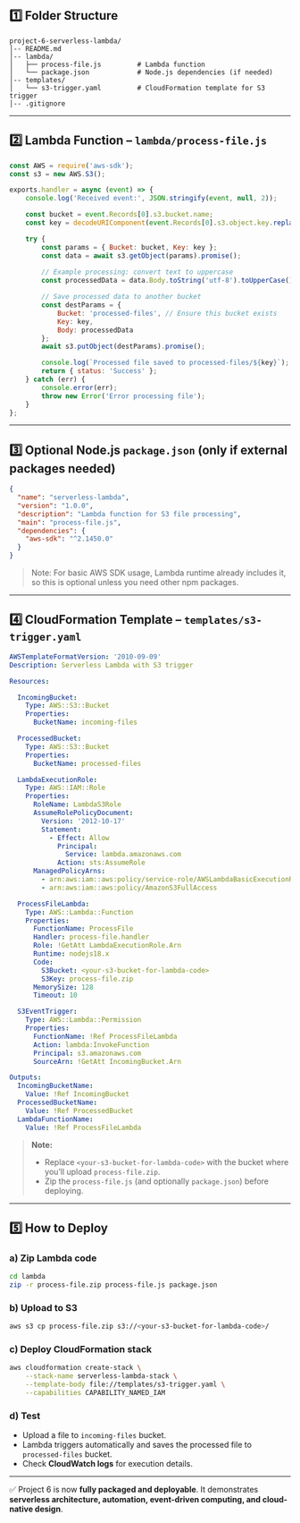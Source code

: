 ## 1️⃣ Folder Structure

```
project-6-serverless-lambda/
│-- README.md
│-- lambda/
│   ├── process-file.js         # Lambda function
│   └── package.json            # Node.js dependencies (if needed)
│-- templates/
│   └── s3-trigger.yaml         # CloudFormation template for S3 trigger
│-- .gitignore
```

---

## 2️⃣ Lambda Function – `lambda/process-file.js`

```javascript
const AWS = require('aws-sdk');
const s3 = new AWS.S3();

exports.handler = async (event) => {
    console.log('Received event:', JSON.stringify(event, null, 2));

    const bucket = event.Records[0].s3.bucket.name;
    const key = decodeURIComponent(event.Records[0].s3.object.key.replace(/\+/g, " "));

    try {
        const params = { Bucket: bucket, Key: key };
        const data = await s3.getObject(params).promise();
        
        // Example processing: convert text to uppercase
        const processedData = data.Body.toString('utf-8').toUpperCase();

        // Save processed data to another bucket
        const destParams = {
            Bucket: 'processed-files', // Ensure this bucket exists
            Key: key,
            Body: processedData
        };
        await s3.putObject(destParams).promise();

        console.log(`Processed file saved to processed-files/${key}`);
        return { status: 'Success' };
    } catch (err) {
        console.error(err);
        throw new Error('Error processing file');
    }
};
```

---

## 3️⃣ Optional Node.js `package.json` (only if external packages needed)

```json
{
  "name": "serverless-lambda",
  "version": "1.0.0",
  "description": "Lambda function for S3 file processing",
  "main": "process-file.js",
  "dependencies": {
    "aws-sdk": "^2.1450.0"
  }
}
```

> Note: For basic AWS SDK usage, Lambda runtime already includes it, so this is optional unless you need other npm packages.

---

## 4️⃣ CloudFormation Template – `templates/s3-trigger.yaml`

```yaml
AWSTemplateFormatVersion: '2010-09-09'
Description: Serverless Lambda with S3 trigger

Resources:

  IncomingBucket:
    Type: AWS::S3::Bucket
    Properties:
      BucketName: incoming-files

  ProcessedBucket:
    Type: AWS::S3::Bucket
    Properties:
      BucketName: processed-files

  LambdaExecutionRole:
    Type: AWS::IAM::Role
    Properties:
      RoleName: LambdaS3Role
      AssumeRolePolicyDocument:
        Version: '2012-10-17'
        Statement:
          - Effect: Allow
            Principal:
              Service: lambda.amazonaws.com
            Action: sts:AssumeRole
      ManagedPolicyArns:
        - arn:aws:iam::aws:policy/service-role/AWSLambdaBasicExecutionRole
        - arn:aws:iam::aws:policy/AmazonS3FullAccess

  ProcessFileLambda:
    Type: AWS::Lambda::Function
    Properties:
      FunctionName: ProcessFile
      Handler: process-file.handler
      Role: !GetAtt LambdaExecutionRole.Arn
      Runtime: nodejs18.x
      Code:
        S3Bucket: <your-s3-bucket-for-lambda-code>
        S3Key: process-file.zip
      MemorySize: 128
      Timeout: 10

  S3EventTrigger:
    Type: AWS::Lambda::Permission
    Properties:
      FunctionName: !Ref ProcessFileLambda
      Action: lambda:InvokeFunction
      Principal: s3.amazonaws.com
      SourceArn: !GetAtt IncomingBucket.Arn

Outputs:
  IncomingBucketName:
    Value: !Ref IncomingBucket
  ProcessedBucketName:
    Value: !Ref ProcessedBucket
  LambdaFunctionName:
    Value: !Ref ProcessFileLambda
```

> **Note:**
>
> * Replace `<your-s3-bucket-for-lambda-code>` with the bucket where you’ll upload `process-file.zip`.
> * Zip the `process-file.js` (and optionally `package.json`) before deploying.

---

## 5️⃣ How to Deploy

### a) Zip Lambda code

```bash
cd lambda
zip -r process-file.zip process-file.js package.json
```

### b) Upload to S3

```bash
aws s3 cp process-file.zip s3://<your-s3-bucket-for-lambda-code>/
```

### c) Deploy CloudFormation stack

```bash
aws cloudformation create-stack \
    --stack-name serverless-lambda-stack \
    --template-body file://templates/s3-trigger.yaml \
    --capabilities CAPABILITY_NAMED_IAM
```

### d) Test

* Upload a file to `incoming-files` bucket.
* Lambda triggers automatically and saves the processed file to `processed-files` bucket.
* Check **CloudWatch logs** for execution details.

---

✅ Project 6 is now **fully packaged and deployable**.
It demonstrates **serverless architecture, automation, event-driven computing, and cloud-native design**.

